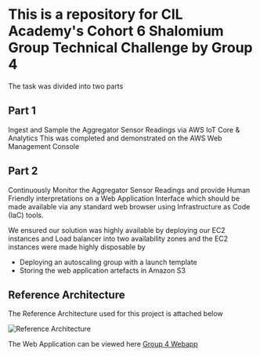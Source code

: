 # This is a repository for CIL Academy's Cohort 6 Shalomium Group Technical Challenge by Group 4

The task was divided into two parts

## Part 1

Ingest and Sample the Aggregator Sensor Readings via AWS IoT Core & Analytics This was completed and demonstrated on the AWS Web Management Console

## Part 2

Continuously Monitor the Aggregator Sensor Readings and provide Human Friendly interpretations on a Web Application Interface which should be made available via any standard web browser using Infrastructure as Code (IaC) tools.

We ensured our solution was highly available by deploying our EC2 instances and Load balancer into two availability zones and the EC2 instances were made highly disposable by

- Deploying an autoscaling group with a launch template
- Storing the web application artefacts in Amazon S3

## Reference Architecture

The Reference Architecture used for this project is attached below

![Reference Architecture](https://us-east-1.console.aws.amazon.com/codesuite/codecommit/repositories/Group4_Repo/browse/refs/heads/main/--/img/GTC-Group4-Arch.png?region=us-east-1)

The Web Application can be viewed here [Group 4 Webapp](https://gtc4.tspace.uk)
